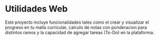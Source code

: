 # Utilidades Web

Este proyecto incluye funcionalidades tales como el crear y visualizar el progreso en tu malla curricular, calculo de notas con ponderacion para distintos ramos y la capacidad de agregar tareas (To-Do) en la plataforma.
